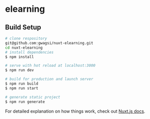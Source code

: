 # elearning

## Build Setup

```bash
# clone respository
git@github.com:gwagsi/nuxt-elearning.git
cd nuxt-elearning
# install dependencies
$ npm install

# serve with hot reload at localhost:3000
$ npm run dev

# build for production and launch server
$ npm run build
$ npm run start

# generate static project
$ npm run generate
```

For detailed explanation on how things work, check out [Nuxt.js docs](https://nuxtjs.org).
